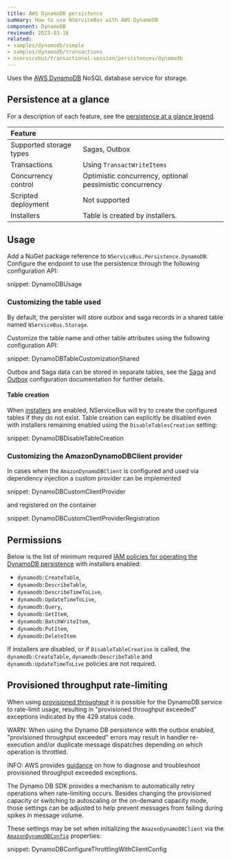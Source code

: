 ```yaml
---
title: AWS DynamoDB persistence
summary: How to use NServiceBus with AWS DynamoDB
component: DynamoDB
reviewed: 2023-03-16
related:
- samples/dynamodb/simple
- samples/dynamodb/transactions
- nservicebus/transactional-session/persistences/dynamodb
---
```


Uses the [AWS DynamoDB](https://aws.amazon.com/pm/dynamodb/) NoSQL database service for storage.

## Persistence at a glance

For a description of each feature, see the [persistence at a glance legend](/persistence/#persistence-at-a-glance).

|Feature                    |   |
|:---                       |---
|Supported storage types    |Sagas, Outbox
|Transactions               |Using `TransactWriteItems`
|Concurrency control        |Optimistic concurrency, optional pessimistic concurrency
|Scripted deployment        |Not supported
|Installers                 |Table is created by installers.

## Usage

Add a NuGet package reference to `NServiceBus.Persistence.DynamoDB`. Configure the endpoint to use the persistence through the following configuration API:

snippet: DynamoDBUsage

### Customizing the table used

By default, the persister will store outbox and saga records in a shared table named `NServiceBus.Storage`.

Customize the table name and other table attributes using the following configuration API:

snippet: DynamoDBTableCustomizationShared

Outbox and Saga data can be stored in separate tables, see the [Saga](/persistence/dynamodb/sagas.md) and [Outbox](/persistence/dynamodb/outbox.md) configuration documentation for further details.

#### Table creation

When [installers](/nservicebus/operations/installers.md) are enabled, NServiceBus will try to create the configured tables if they do not exist. Table creation can explicitly be disabled even with installers remaining enabled using the `DisableTablesCreation` setting:

snippet: DynamoDBDisableTableCreation

### Customizing the AmazonDynamoDBClient provider

In cases when the `AmazonDynamoDBClient` is configured and used via dependency injection a custom provider can be implemented

snippet: DynamoDBCustomClientProvider

and registered on the container

snippet: DynamoDBCustomClientProviderRegistration

## Permissions

Below is the list of minimum required [IAM policies for operating the DynamoDB persistence](https://docs.aws.amazon.com/amazondynamodb/latest/developerguide/security_iam_service-with-iam.html) with installers enabled: 

  - `dynamodb:CreateTable`,
  - `dynamodb:DescribeTable`,
  - `dynamodb:DescribeTimeToLive`,
  - `dynamodb:UpdateTimeToLive`,
  - `dynamodb:Query`,
  - `dynamodb:GetItem`,
  - `dynamodb:BatchWriteItem`,
  - `dynamodb:PutItem`,
  - `dynamodb:DeleteItem`

If installers are disabled, or if `DisableTableCreation` is called, the `dynamodb:CreateTable`, `dynamodb:DescribeTable` and `dynamodb:UpdateTimeToLive` policies are not required. 

## Provisioned throughput rate-limiting

When using [provisioned throughput](https://docs.aws.amazon.com/amazondynamodb/latest/developerguide/ProvisionedThroughput.html) it is possible for the DynamoDB service to rate-limit usage, resulting in "provisioned throughput exceeded" exceptions indicated by the 429 status code.

WARN: When using the Dynamo DB persistence with the outbox enabled, "provisioned throughput exceeded" errors may result in handler re-execution and/or duplicate message dispatches depending on which operation is throttled.

INFO: AWS provides [guidance](https://docs.aws.amazon.com/amazondynamodb/latest/developerguide/ProvisionedThroughput.html#ProvisionedThroughput.Troubleshooting) on how to diagnose and troubleshoot provisioned throughput exceeded exceptions.

The Dynamo DB SDK provides a mechanism to automatically retry operations when rate-limiting occurs. Besides changing the provisioned capacity or switching to autoscaling or the on-demand capacity mode, those settings can be adjusted to help prevent messages from failing during spikes in message volume.

These settings may be set when initializing the `AmazonDynamoDBClient` via the [`AmazonDynamoDBConfig`](https://docs.aws.amazon.com/sdk-for-net/v3/developer-guide/retries-timeouts.html) properties:

snippet: DynamoDBConfigureThrottlingWithClientConfig
